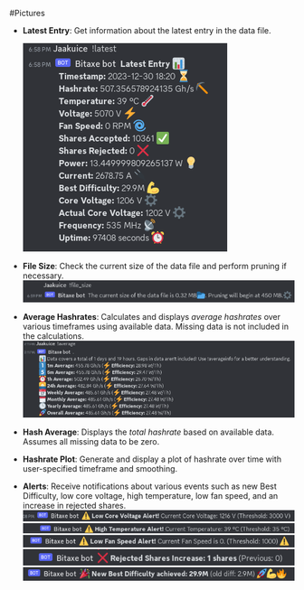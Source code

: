 #Pictures

- **Latest Entry**: Get information about the latest entry in the data file.
  
  ![Latest Entry](https://github.com/Jaakuice/BitaxeDiscord/blob/main/images/latest.png?raw=true)

- **File Size**: Check the current size of the data file and perform pruning if necessary.
  ![File Size](https://github.com/Jaakuice/BitaxeDiscord/blob/main/images/file_size.png?raw=true)
 
- **Average Hashrates**: Calculates and displays *average hashrates* over various timeframes using available data.
    Missing data is not included in the calculations.
  ![Average Hashrates](https://github.com/Jaakuice/BitaxeDiscord/blob/main/images/average.png?raw=true)

- **Hash Average**: Displays the *total hashrate* based on available data. Assumes all missing data to be zero.

- **Hashrate Plot**: Generate and display a plot of hashrate over time with user-specified timeframe and smoothing.

- **Alerts**: Receive notifications about various events such as new Best Difficulty, low core voltage, high temperature, low fan speed, and an increase in rejected shares.
  ![Voltage](https://github.com/Jaakuice/BitaxeDiscord/blob/main/images/volt.png?raw=true)
  ![Temperature](https://github.com/Jaakuice/BitaxeDiscord/blob/main/images/temp.png?raw=true)
  ![Fan Speed](https://github.com/Jaakuice/BitaxeDiscord/blob/main/images/fanspeed.png?raw=true)
  ![rejected](https://github.com/Jaakuice/BitaxeDiscord/blob/main/images/rejectedshares.png?raw=true)
  ![Best Difficulty](https://github.com/Jaakuice/BitaxeDiscord/blob/main/images/newbest.png?raw=true)

